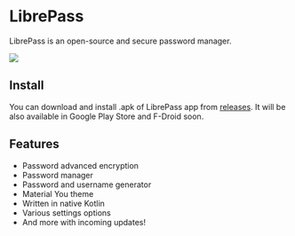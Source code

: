# LibrePass

LibrePass is an open-source and secure password manager.

<img src="https://i.imgur.com/xJfzNR9.jpg"/>

## Install

You can download and install .apk of LibrePass app from [releases](https://github.com/LibrePass/android/releases).
It will be also available in Google Play Store and F-Droid soon.

## Features

- Password advanced encryption
- Password manager
- Password and username generator
- Material You theme
- Written in native Kotlin 
- Various settings options
- And more with incoming updates!
